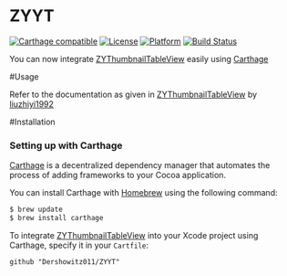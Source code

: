 # ZYYT
[![Carthage compatible](https://img.shields.io/badge/Carthage-compatible-4BC51D.svg?style=flat)](https://github.com/Carthage/Carthage)
[![License](https://img.shields.io/cocoapods/l/BetterSegmentedControl.svg?style=flat)](http://cocoapods.org/pods/BetterSegmentedControl)
[![Platform](https://img.shields.io/cocoapods/p/BetterSegmentedControl.svg?style=flat)](http://cocoapods.org/pods/BetterSegmentedControl)
[![Build Status](https://travis-ci.org/Dershowitz011/ZYYT.svg?branch=master)](https://travis-ci.org/Dershowitz011/ZYYT)

You can now integrate [ZYThumbnailTableView](https://github.com/liuzhiyi1992/ZYThumbnailTableView/tree/Xcode7.3-Handle) easily using [Carthage](https://github.com/Carthage/Carthage)

#Usage

Refer to the documentation as given in [ZYThumbnailTableView](https://github.com/liuzhiyi1992/ZYThumbnailTableView/tree/Xcode7.3-Handle) by [liuzhiyi1992](https://github.com/liuzhiyi1992)

#Installation

### Setting up with Carthage
[Carthage](https://github.com/Carthage/Carthage) is a decentralized dependency manager that automates the process of adding frameworks to your Cocoa application.

You can install Carthage with [Homebrew](http://brew.sh/) using the following command:

```bash
$ brew update
$ brew install carthage
```

To integrate [ZYThumbnailTableView](https://github.com/liuzhiyi1992/ZYThumbnailTableView/tree/Xcode7.3-Handle) into your Xcode project using Carthage, specify it in your `Cartfile`:

```ogdl
github "Dershowitz011/ZYYT"
```


